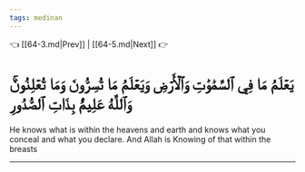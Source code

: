 ```yaml
---
tags: medinan
---
```


👈 [[64-3.md|Prev]] | [[64-5.md|Next]] 👉

# يَعۡلَمُ مَا فِي ٱلسَّمَٰوَٰتِ وَٱلۡأَرۡضِ وَيَعۡلَمُ مَا تُسِرُّونَ وَمَا تُعۡلِنُونَۚ وَٱللَّهُ عَلِيمُۢ بِذَاتِ ٱلصُّدُورِ

He knows what is within the heavens and earth and knows what you conceal and what you declare. And Allah is Knowing of that within the breasts

---

